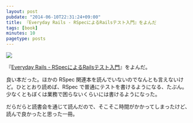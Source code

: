 ```yaml
---
layout: post
pubdate: "2014-06-10T22:31:24+09:00"
title: 『Everyday Rails - RSpecによるRailsテスト入門』をよんだ
tags: [book]
minutes: 10
pagetype: posts
---
```

![](http://i.gyazo.com/b1d06e2c7b618a48997b1a2bcfd10741.png)

『[Everyday Rails - RSpecによるRailsテスト入門][everydayrailsrspec-jp]』をよんだ。

良い本だった。ほかの RSpec 関連本を読んでいないのでなんとも言えないけど。ひととおり読めば、RSpec で普通にテストを書けるようになる、たぶん。少なくともぼくは業務で困らないくらいには書けるようになった。

だらだらと読書会を通じて読んだので、そこそこ時間がかかってしまったけど、読んで良かったと思った一冊。

[everydayrailsrspec-jp]: https://leanpub.com/everydayrailsrspec-jp
